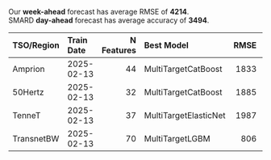 
Our __week-ahead__ forecast has average RMSE of __4214__.  
SMARD __day-ahead__ forecast has average accuracy of __3494__. 
    
| TSO/Region   | Train Date   |   N Features | Best Model            |   RMSE |   TSO RMSE |
|:-------------|:-------------|-------------:|:----------------------|-------:|-----------:|
| Amprion      | 2025-02-13   |           44 | MultiTargetCatBoost   |   1833 |       1632 |
| 50Hertz      | 2025-02-13   |           32 | MultiTargetCatBoost   |   1885 |       4086 |
| TenneT       | 2025-02-13   |           37 | MultiTargetElasticNet |   1987 |       1930 |
| TransnetBW   | 2025-02-13   |           70 | MultiTargetLGBM       |    806 |       1390 |
